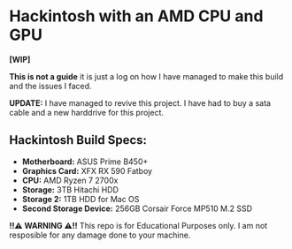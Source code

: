
# Hackintosh with an AMD CPU and GPU 
**[WIP]**
 
 **This is not a guide** it is just a log on how I have managed to make this build and the issues I faced. 

**UPDATE:** I have managed to revive this project. I have had to buy a sata cable and a new harddrive for this project.

## Hackintosh Build Specs:

 - **Motherboard:** ASUS Prime B450+
 - **Graphics Card:** XFX RX 590 Fatboy
 - **CPU:** AMD Ryzen 7 2700x
 - **Storage:** 3TB Hitachi HDD
 - **Storage 2:** 1TB HDD for Mac OS
 - **Second Storage Device:** 256GB Corsair Force MP510 M.2 SSD


**!!⚠ WARNING ⚠!!** This repo is for Educational Purposes only. I am not resposible for any damage done to your machine. 
